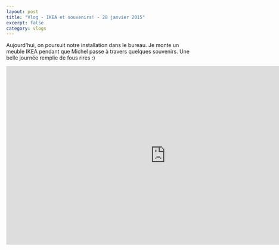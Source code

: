 ```yaml
---
layout: post
title: "Vlog - IKEA et souvenirs! - 28 janvier 2015"
excerpt: false
category: vlogs
---
```


Aujourd'hui, on poursuit notre installation dans le bureau. Je monte un meuble IKEA pendant que Michel passe à travers quelques souvenirs. Une belle journée remplie de fous rires :)

<iframe width="853" height="480" src="https://www.youtube.com/embed/ymiLhvW7Cx0" frameborder="0" allowfullscreen></iframe>
